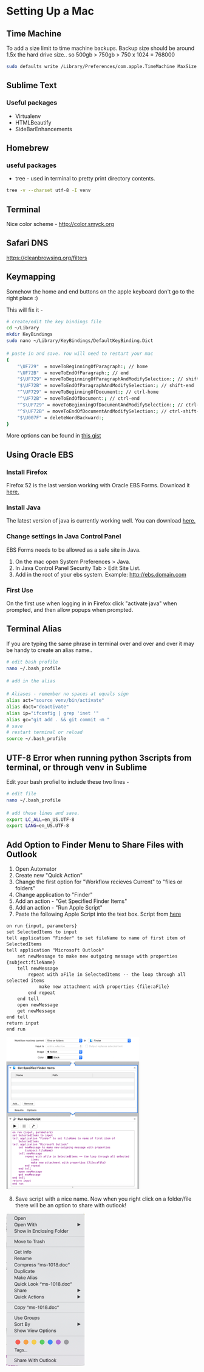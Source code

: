 # Setting Up a Mac

## Time Machine

To add a size limit to time machine backups. Backup size should be around 1.5x the hard drive size.. so 500gb > 750gb > 750 x 1024 = 768000
```sh
sudo defaults write /Library/Preferences/com.apple.TimeMachine MaxSize 102400
```

## Sublime Text

### Useful packages

* Virtualenv
* HTMLBeautify
* SideBarEnhancements

## Homebrew

### useful packages
* tree - used in terminal to pretty print directory contents.
```sh
tree -v --charset utf-8 -I venv
```
## Terminal
Nice color scheme - http://color.smyck.org

## Safari DNS
https://cleanbrowsing.org/filters

## Keymapping

Somehow the home and end buttons on the apple keyboard don't go to the right place :)

This will fix it -

```sh
# create/edit the key bindings file
cd ~/Library
mkdir KeyBindings
sudo nano ~/Library/KeyBindings/DefaultKeyBinding.Dict

# paste in and save. You will need to restart your mac
{
    "\UF729"  = moveToBeginningOfParagraph:; // home
    "\UF72B"  = moveToEndOfParagraph:; // end
    "$\UF729" = moveToBeginningOfParagraphAndModifySelection:; // shift-home
    "$\UF72B" = moveToEndOfParagraphAndModifySelection:; // shift-end
    "^\UF729" = moveToBeginningOfDocument:; // ctrl-home
    "^\UF72B" = moveToEndOfDocument:; // ctrl-end
    "^$\UF729" = moveToBeginningOfDocumentAndModifySelection:; // ctrl-shift-home
    "^$\UF72B" = moveToEndOfDocumentAndModifySelection:; // ctrl-shift-end
    "$\U007F" = deleteWordBackward:;
}
```

More options can be found in [this gist](https://gist.github.com/christopherpickering/d646f1ba175336852e6c0d96bf243c21)

## Using Oracle EBS

### Install Firefox
Firefox 52 is the last version working with Oracle EBS Forms. Download it [here.](https://ftp.mozilla.org/pub/firefox/releases/52.9.0esr/)

### Install Java
The latest version of java is currently working well. You can download [here.](https://java.com/en/download/mac_download.jsp)

### Change settings in Java Control Panel
EBS Forms needs to be allowed as a safe site in Java.

1. On the mac open System Preferences > Java.
2. In Java Control Panel Security Tab > Edit Site List.
3. Add in the root of your ebs system. Example: http://ebs.domain.com

### First Use
On the first use when logging in in Firefox click "activate java" when prompted, and then allow popups when prompted.

## Terminal Alias

If you are typing the same phrase in terminal over and over and over it may be handy to create an alias name..

```sh
# edit bash profile
nano ~/.bash_profile

# add in the alias

# Aliases - remember no spaces at equals sign
alias act="source venv/bin/activate"
alias dact="deactivate"
alias ip="ifconfig | grep 'inet '"
alias gc="git add . && git commit -m "
# save
# restart terminal or reload
source ~/.bash_profile
```

## UTF-8 Error when running python 3scripts from terminal, or through venv in Sublime

Edit your bash profiel to include these two lines -

```sh
# edit file
nano ~/.bash_profile

# add these lines and save.
export LC_ALL=en_US.UTF-8
export LANG=en_US.UTF-8
```

## Add Option to Finder Menu to Share Files with Outlook

1. Open Automator
2. Create new "Quick Action"
3. Change the first option for "Workflow recieves Current" to "files or folders"
4. Change application to "Finder"
5. Add an action - "Get Specified Finder Items"
6. Add an action - "Run Apple Script"
7. Paste the following Apple Script into the text box. Script from [here](https://answers.microsoft.com/en-us/mac/forum/macoffice2011-macstart/moving-the-automator-folder-doesnt-allow-1424-to/983a1074-34ee-40d6-b8ae-7f4d2ff45718)

```applescript
on run {input, parameters}
set SelectedItems to input
tell application "Finder" to set fileName to name of first item of SelectedItems
tell application "Microsoft Outlook"
    set newMessage to make new outgoing message with properties {subject:fileName}
    tell newMessage
        repeat with aFile in SelectedItems -- the loop through all selected items
            make new attachment with properties {file:aFile}
        end repeat
    end tell
    open newMessage
    get newMessage
end tell
return input
end run
```
<img src="/static/img/setup_a_mac-automator1.png" alt="CNAME" style="height: 400px;">

8. Save script with a nice name. Now when you right click on a folder/file there will be an option to share with outlook!

<img src="/static/img/setup_a_mac-automator2.png" alt="CNAME" style="height: 400px;">